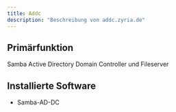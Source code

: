```yaml
---
title: Addc
description: "Beschreibung von addc.zyria.de"
---
```


## Primärfunktion

Samba Active Directory Domain Controller und Fileserver

## Installierte Software

* Samba-AD-DC
